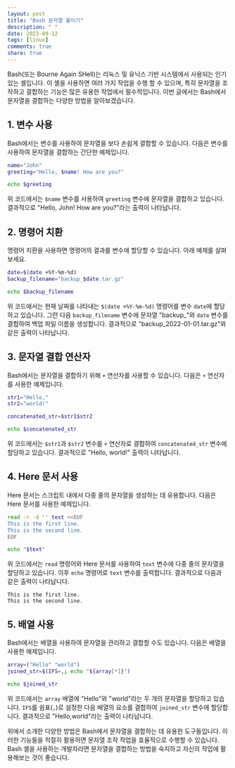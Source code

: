 ```yaml
---
layout: post
title: "Bash 문자열 붙이기"
description: " "
date: 2023-09-12
tags: [linux]
comments: true
share: true
---
```


Bash(또는 Bourne Again SHell)는 리눅스 및 유닉스 기반 시스템에서 사용되는 인기있는 셸입니다. 이 셸을 사용하면 여러 가지 작업을 수행 할 수 있으며, 특히 문자열을 조작하고 결합하는 기능은 많은 유용한 작업에서 필수적입니다. 이번 글에서는 Bash에서 문자열을 결합하는 다양한 방법을 알아보겠습니다.

## 1. 변수 사용

Bash에서는 변수를 사용하여 문자열을 보다 손쉽게 결합할 수 있습니다. 다음은 변수를 사용하여 문자열을 결합하는 간단한 예제입니다.

```bash
name="John"
greeting="Hello, $name! How are you?"

echo $greeting
```

위 코드에서는 `$name` 변수를 사용하여 `greeting` 변수에 문자열을 결합하고 있습니다. 결과적으로 "Hello, John! How are you?"라는 출력이 나타납니다.

## 2. 명령어 치환

명령어 치환을 사용하면 명령어의 결과를 변수에 할당할 수 있습니다. 아래 예제를 살펴보세요.

```bash
date=$(date +%Y-%m-%d)
backup_filename="backup_$date.tar.gz"

echo $backup_filename
```

위 코드에서는 현재 날짜를 나타내는 `$(date +%Y-%m-%d)` 명령어를 변수 `date`에 할당하고 있습니다. 그런 다음 `backup_filename` 변수에 문자열 "backup_"와 `date` 변수를 결합하여 백업 파일 이름을 생성합니다. 결과적으로 "backup_2022-01-01.tar.gz"와 같은 출력이 나타납니다.

## 3. 문자열 결합 연산자

Bash에서는 문자열을 결합하기 위해 `+` 연산자를 사용할 수 있습니다. 다음은 `+` 연산자를 사용한 예제입니다.

```bash
str1="Hello,"
str2="world!"

concatenated_str=$str1$str2

echo $concatenated_str
```

위 코드에서는 `$str1`과 `$str2` 변수를 `+` 연산자로 결합하여 `concatenated_str` 변수에 할당하고 있습니다. 결과적으로 "Hello, world!" 출력이 나타납니다.

## 4. Here 문서 사용

Here 문서는 스크립트 내에서 다중 줄의 문자열을 생성하는 데 유용합니다. 다음은 Here 문서를 사용한 예제입니다.

```bash
read -r -d '' text <<EOF
This is the first line.
This is the second line.
EOF

echo "$text"
```

위 코드에서는 `read` 명령어와 Here 문서를 사용하여 `text` 변수에 다중 줄의 문자열을 할당하고 있습니다. 이후 `echo` 명령어로 `text` 변수를 출력합니다. 결과적으로 다음과 같은 출력이 나타납니다.

```
This is the first line.
This is the second line.
```

## 5. 배열 사용

Bash에서는 배열을 사용하여 문자열을 관리하고 결합할 수도 있습니다. 다음은 배열을 사용한 예제입니다.

```bash
array=("Hello" "world")
joined_str=$(IFS=,; echo "${array[*]}")

echo $joined_str
```

위 코드에서는 `array` 배열에 "Hello"와 "world"라는 두 개의 문자열을 할당하고 있습니다. `IFS`를 쉼표(`,`)로 설정한 다음 배열의 요소를 결합하여 `joined_str` 변수에 할당합니다. 결과적으로 "Hello,world"라는 출력이 나타납니다.

위에서 소개한 다양한 방법은 Bash에서 문자열을 결합하는 데 유용한 도구들입니다. 이러한 기능들을 적절히 활용하면 문자열 조작 작업을 효율적으로 수행할 수 있습니다. Bash 셸을 사용하는 개발자라면 문자열을 결합하는 방법을 숙지하고 자신의 작업에 활용해보는 것이 좋습니다.